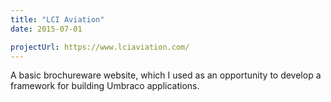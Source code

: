 ```yaml
---
title: "LCI Aviation"
date: 2015-07-01

projectUrl: https://www.lciaviation.com/
---
```


A basic brochureware website, which I used as an opportunity to develop a framework for building Umbraco applications.
